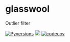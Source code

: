 # glasswool

Outlier filter

[![Pyversions](https://img.shields.io/pypi/pyversions/linkml.svg)](https://pypi.python.org/pypi/linkml)
![](https://github.com/banditSC86/glasswool/workflows/Build/badge.svg)
[![codecov](https://codecov.io/gh/banditSC86/glasswool/branch/main/graph/badge.svg?token=WNQNG986UN)](https://codecov.io/gh/banditSC86/glasswool)
